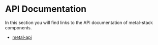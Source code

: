# API Documentation

In this section you will find links to the API documentation of metal-stack components.

- [metal-api](metal-api/index.html)
